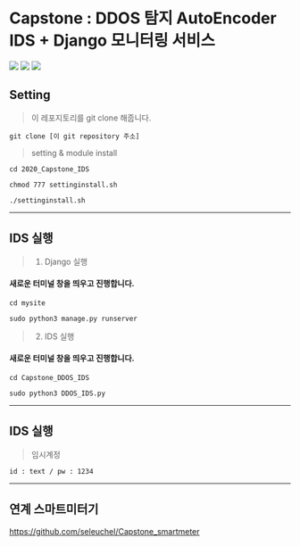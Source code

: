 Capstone : DDOS 탐지 AutoEncoder IDS + Django 모니터링 서비스
=====================================================================
<img src="https://img.shields.io/badge/-Python-%233776AB?style=flat-square&logo=Python&logoColor=white"/> <img src="https://img.shields.io/badge/-Django-%23092E20?style=flat-square&logo=Django&logoColor=white"/> <img src="https://img.shields.io/badge/-Keras-%23FF6F00?style=flat-square&logo=TensorFlow&logoColor=white"/> 
## Setting
> 이 레포지토리를 git clone 해줍니다.
<pre><code>git clone [이 git repository 주소]</pre></code>
> setting & module install
<pre><code>cd 2020_Capstone_IDS</code></pre>
<pre><code>chmod 777 settinginstall.sh</code></pre>
<pre><code>./settinginstall.sh</code></pre>
------------------------------------------------------------------
## IDS 실행
> 1. Django 실행 
#### 새로운 터미널 창을 띄우고 진행합니다.
<pre><code>cd mysite</pre></code>
<pre><code>sudo python3 manage.py runserver</pre></code>

> 2. IDS 실행
#### 새로운 터미널 창을 띄우고 진행합니다.
<pre><code>cd Capstone_DDOS_IDS</pre></code>
<pre><code>sudo python3 DDOS_IDS.py</pre></code>
------------------------------------------------------------------
## IDS 실행
> 임시계정
<pre><code>id : text / pw : 1234</pre></code>
------------------------------------------------------------------
## 연계 스마트미터기
https://github.com/seleuchel/Capstone_smartmeter
